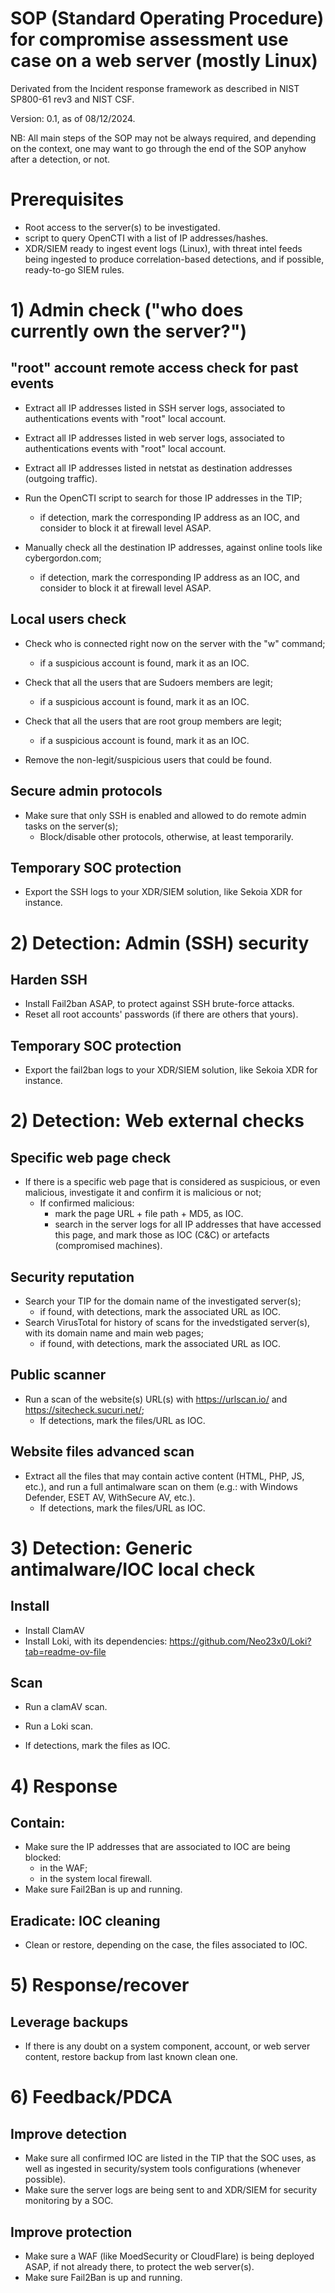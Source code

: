 #  SOP (Standard Operating Procedure) for compromise assessment use case on a web server (mostly Linux)

Derivated from the Incident response framework as described in NIST SP800-61 rev3 and NIST CSF.

Version: 0.1, as of 08/12/2024.

NB: All main steps of the SOP may not be always required, and depending on the context, one may want to go through the end of the SOP anyhow after a detection, or not. 


# Prerequisites

- Root access to the server(s) to be investigated.
- script to query OpenCTI with a list of IP addresses/hashes.
- XDR/SIEM ready to ingest event logs (Linux), with threat intel feeds being ingested to produce correlation-based detections, and if possible, ready-to-go SIEM rules.


# 1) Admin check ("who does currently own the server?")

## "root" account remote access check for past events
- Extract all IP addresses listed in SSH server logs, associated to authentications events with "root" local account.
- Extract all IP addresses listed in web server logs, associated to authentications events with "root" local account.
- Extract all IP addresses listed in netstat as destination addresses (outgoing traffic).

- Run the OpenCTI script to search for those IP addresses in the TIP;
  - if detection, mark the corresponding IP address as an IOC, and consider to block it at firewall level ASAP.
- Manually check all the destination IP addresses, against online tools like cybergordon.com;
  - if detection, mark the corresponding IP address as an IOC, and consider to block it at firewall level ASAP.

  
  
## Local users check
- Check who is connected right now on the server with the "w" command;
  - if a suspicious account is found, mark it as an IOC.
- Check that all the users that are Sudoers members are legit;
  - if a suspicious account is found, mark it as an IOC.
- Check that all the users that are root group members are legit;
  - if a suspicious account is found, mark it as an IOC.

- Remove the non-legit/suspicious users that could be found.

## Secure admin protocols
- Make sure that only SSH is enabled and allowed to do remote admin tasks on the server(s);
  - Block/disable other protocols, otherwise, at least temporarily.


## Temporary SOC protection
- Export the SSH logs to your XDR/SIEM solution, like Sekoia XDR for instance.


# 2) Detection: Admin (SSH) security

## Harden SSH
- Install Fail2ban ASAP, to protect against SSH brute-force attacks.
- Reset all root accounts' passwords (if there are others that yours).

## Temporary SOC protection
- Export the fail2ban logs to your XDR/SIEM solution, like Sekoia XDR for instance.


# 2) Detection: Web external checks

## Specific web page check 
- If there is a specific web page that is considered as suspicious, or even malicious, investigate it and confirm it is malicious or not;
  - If confirmed malicious:
    - mark the page URL + file path + MD5, as IOC.
    - search in the server logs for all IP addresses that have accessed this page, and mark those as IOC (C&C) or artefacts (compromised machines).

## Security reputation
- Search your TIP for the domain name of the investigated server(s);
  - if found, with detections, mark the associated URL as IOC.
- Search VirusTotal for history of scans for the invedstigated server(s), with its domain name and main web pages;
  - if found, with detections, mark the associated URL as IOC.

## Public scanner
- Run a scan of the website(s) URL(s) with https://urlscan.io/ and https://sitecheck.sucuri.net/;
  - If detections, mark the files/URL as IOC. 
  
## Website files advanced scan
- Extract all the files that may contain active content (HTML, PHP, JS, etc.), and run a full antimalware scan on them (e.g.: with Windows Defender, ESET AV, WithSecure AV, etc.).
  - If detections, mark the files/URL as IOC. 



# 3) Detection: Generic antimalware/IOC local check

## Install
- Install ClamAV
- Install Loki, with its dependencies: https://github.com/Neo23x0/Loki?tab=readme-ov-file


## Scan
- Run a clamAV scan.
- Run a Loki scan.

- If detections, mark the files as IOC.
  
  
  
# 4) Response

## Contain: 
- Make sure the IP addresses that are associated to IOC are being blocked: 
  - in the WAF;
  - in the system local firewall.
- Make sure Fail2Ban is up and running.


## Eradicate: IOC cleaning
- Clean or restore, depending on the case, the files associated to IOC.



# 5) Response/recover

## Leverage backups
- If there is any doubt on a system component, account, or web server content, restore backup from last known clean one.



# 6) Feedback/PDCA

## Improve detection
- Make sure all confirmed IOC are listed in the TIP that the SOC uses, as well as ingested in security/system tools configurations (whenever possible).
- Make sure the server logs are being sent to and XDR/SIEM for security monitoring by a SOC.

## Improve protection
- Make sure a WAF (like MoedSecurity or CloudFlare) is being deployed ASAP, if not already there, to protect the web server(s).
- Make sure Fail2Ban is up and running.

